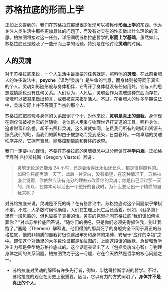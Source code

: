 # 苏格拉底的形而上学

正如上文提到的，我们在苏格拉底那里很少发现可以被称作**形而上学**的东西。他太关注人类生活中那些更加具体的问题了，而没有对实在的性质做出什么理论的沉思。柏拉图将接过这一任务，详细阐明苏格拉底哲学的**形而上学基础**。虽然如此，苏格拉底还是触及了一些形而上学的话题，特别是在他讨论**灵魂**的时候。

## 人的灵魂

对于苏格拉底来说，一个人生活中最重要的任务就是，照料他的**灵魂**。在此前希腊人的许多说法中，**psyche**（译为“灵魂”）是生命的气息，而身体则被等同于真实的个人。灵魂如影随形般与身体相伴，它离开了身体就没有任何用处，它与人的思想或情感也没有任何关系。人们认为，人死后，灵魂会作为鬼魂这种东西而存在，鬼魂可以被召来做出预言，或者被召来报复活人。不过，在希腊人的许多早期说法中，灵魂实际上并不等同于当初的那个人。

苏格拉底把灵魂与身体的关系图倒了个个。对他来说，**灵魂是真正的自我**，身体现在则仅仅被视为它的伴随物。身体是人用来与物理世界打交道的工具。照料身体，追求财富和名誉，却不去照料灵魂，这么做就如同，花费我们所有的时间和资源去擦亮我们的鞋，而我们的脚却由于被忽略而受到感染，日益衰坏。一颗卓越的灵魂秩序井然，它拥有智慧，能够控制情感和身体的欲望。

我们一定要小心谨慎，不要在苏格拉底的灵魂概念中过分解读其**神学内涵**。正如格里高利·弗拉斯托斯（Gregory Vlastos）所说：

> 灵魂无论是还能活 24 小时，还是会活得比永恒还长久，都是值得照料的。如果你只能再活一天了，此后一片空白，没有指望，在这种情况下，苏格拉底会觉得，你依然应该有充分的理由去改善你的灵魂；你是自己活过那一天的，所以，在你本可以活出一个更好的自我时，为什么要活出一个糟糕的自我来呢？

对苏格拉底来说，灵魂是不死的吗？在有些言论中，苏格拉底对这个问题似乎举棋不定。不过，大多数时候他确信，人们在生理上死亡后还活着。例如，《斐多篇》里有一段风趣的、但也显露了真相的话。务实的克里托问苏格拉底“我们该如何埋葬你？”对此苏格拉底回答说，“随你们的便吧，只是你们必须先得抓住我，别让我跑了。”塞隆（Thereon）解释说，他们得到的那具死了的身躯完全不同于真正的苏格拉底，他的非物质的自我将很快逃出牢房和身体的束缚，安居于“应许的幸福”之中。即使这个对话里的大多数论证都是柏拉图的，上面这段话的幽默、急智和哲学冲击力都是典型地苏格拉底式的。这个话题突显出了人（包括灵魂或心智）与物理身体之间的关系问题。柏拉图致力于这一问题，它在今天依然是哲学的核心问题之一。

* 苏格拉底对灵魂的解释有许多先行者，例如，毕达哥拉斯学派的哲学。不过，苏格拉底的观点在历史上很重要，因为，它以有力的方式阐明了，**身体并不是真正的个人**。